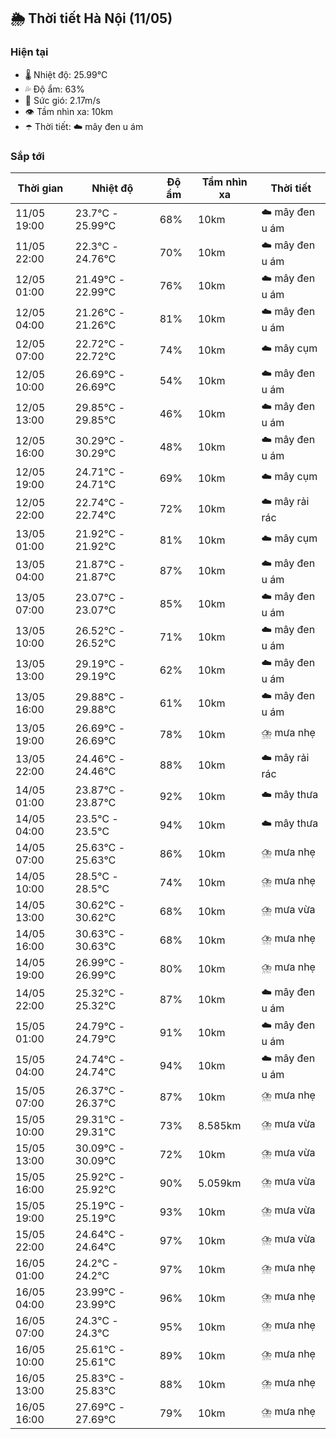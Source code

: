 ## 🌦️ Thời tiết Hà Nội (11/05)

### Hiện tại

- 🌡️ Nhiệt độ: 25.99℃
- 💦 Độ ẩm: 63%
- 💨 Sức gió: 2.17m/s
- 👁️ Tầm nhìn xa: 10km
- ☂️ Thời tiết: ☁️ mây đen u ám

### Sắp tới

| Thời gian | Nhiệt độ | Độ ẩm | Tầm nhìn xa | Thời tiết |
| --- | --- | --- | --- | --- |
| 11/05 19:00 | 23.7℃ - 25.99℃ | 68% | 10km | ☁️ mây đen u ám |
| 11/05 22:00 | 22.3℃ - 24.76℃ | 70% | 10km | ☁️ mây đen u ám |
| 12/05 01:00 | 21.49℃ - 22.99℃ | 76% | 10km | ☁️ mây đen u ám |
| 12/05 04:00 | 21.26℃ - 21.26℃ | 81% | 10km | ☁️ mây đen u ám |
| 12/05 07:00 | 22.72℃ - 22.72℃ | 74% | 10km | ☁️ mây cụm |
| 12/05 10:00 | 26.69℃ - 26.69℃ | 54% | 10km | ☁️ mây đen u ám |
| 12/05 13:00 | 29.85℃ - 29.85℃ | 46% | 10km | ☁️ mây đen u ám |
| 12/05 16:00 | 30.29℃ - 30.29℃ | 48% | 10km | ☁️ mây đen u ám |
| 12/05 19:00 | 24.71℃ - 24.71℃ | 69% | 10km | ☁️ mây cụm |
| 12/05 22:00 | 22.74℃ - 22.74℃ | 72% | 10km | ☁️ mây rải rác |
| 13/05 01:00 | 21.92℃ - 21.92℃ | 81% | 10km | ☁️ mây cụm |
| 13/05 04:00 | 21.87℃ - 21.87℃ | 87% | 10km | ☁️ mây đen u ám |
| 13/05 07:00 | 23.07℃ - 23.07℃ | 85% | 10km | ☁️ mây đen u ám |
| 13/05 10:00 | 26.52℃ - 26.52℃ | 71% | 10km | ☁️ mây đen u ám |
| 13/05 13:00 | 29.19℃ - 29.19℃ | 62% | 10km | ☁️ mây đen u ám |
| 13/05 16:00 | 29.88℃ - 29.88℃ | 61% | 10km | ☁️ mây đen u ám |
| 13/05 19:00 | 26.69℃ - 26.69℃ | 78% | 10km | ⛈️ mưa nhẹ |
| 13/05 22:00 | 24.46℃ - 24.46℃ | 88% | 10km | ☁️ mây rải rác |
| 14/05 01:00 | 23.87℃ - 23.87℃ | 92% | 10km | ☁️ mây thưa |
| 14/05 04:00 | 23.5℃ - 23.5℃ | 94% | 10km | ☁️ mây thưa |
| 14/05 07:00 | 25.63℃ - 25.63℃ | 86% | 10km | ⛈️ mưa nhẹ |
| 14/05 10:00 | 28.5℃ - 28.5℃ | 74% | 10km | ⛈️ mưa nhẹ |
| 14/05 13:00 | 30.62℃ - 30.62℃ | 68% | 10km | ⛈️ mưa vừa |
| 14/05 16:00 | 30.63℃ - 30.63℃ | 68% | 10km | ⛈️ mưa nhẹ |
| 14/05 19:00 | 26.99℃ - 26.99℃ | 80% | 10km | ⛈️ mưa nhẹ |
| 14/05 22:00 | 25.32℃ - 25.32℃ | 87% | 10km | ☁️ mây đen u ám |
| 15/05 01:00 | 24.79℃ - 24.79℃ | 91% | 10km | ☁️ mây đen u ám |
| 15/05 04:00 | 24.74℃ - 24.74℃ | 94% | 10km | ☁️ mây đen u ám |
| 15/05 07:00 | 26.37℃ - 26.37℃ | 87% | 10km | ⛈️ mưa nhẹ |
| 15/05 10:00 | 29.31℃ - 29.31℃ | 73% | 8.585km | ⛈️ mưa vừa |
| 15/05 13:00 | 30.09℃ - 30.09℃ | 72% | 10km | ⛈️ mưa vừa |
| 15/05 16:00 | 25.92℃ - 25.92℃ | 90% | 5.059km | ⛈️ mưa vừa |
| 15/05 19:00 | 25.19℃ - 25.19℃ | 93% | 10km | ⛈️ mưa vừa |
| 15/05 22:00 | 24.64℃ - 24.64℃ | 97% | 10km | ⛈️ mưa vừa |
| 16/05 01:00 | 24.2℃ - 24.2℃ | 97% | 10km | ⛈️ mưa nhẹ |
| 16/05 04:00 | 23.99℃ - 23.99℃ | 96% | 10km | ⛈️ mưa nhẹ |
| 16/05 07:00 | 24.3℃ - 24.3℃ | 95% | 10km | ⛈️ mưa nhẹ |
| 16/05 10:00 | 25.61℃ - 25.61℃ | 89% | 10km | ⛈️ mưa nhẹ |
| 16/05 13:00 | 25.83℃ - 25.83℃ | 88% | 10km | ⛈️ mưa nhẹ |
| 16/05 16:00 | 27.69℃ - 27.69℃ | 79% | 10km | ⛈️ mưa nhẹ |
